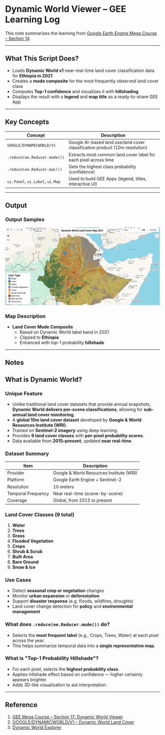 # Dynamic World Viewer – GEE Learning Log

This note summarizes the learning from [Google Earth Engine Mega Course – Section 14](https://www.udemy.com/course/google-earth-engine-gis-remote-sensing/learn/lecture/4266203).

---

## What This Script Does?

- Loads **Dynamic World v1** near-real-time land cover classification data for **Ethiopia in 2021**
- Creates a **mode composite** for the most frequently observed land cover class
- Computes **Top-1 confidence** and visualizes it with **hillshading**
- Displays the result with a **legend** and **map title** as a ready-to-share GEE App

---

## Key Concepts

| Concept               | Description                                                                 |
|-----------------------|-----------------------------------------------------------------------------|
| `GOOGLE/DYNAMICWORLD/V1` | Google AI-based land use/land cover classification product (10m resolution) |
| `.reduce(ee.Reducer.mode())` | Extracts most common land cover label for each pixel across time          |
| `.reduce(ee.Reducer.max())`  | Gets the highest class probability (confidence)                           |
| `ui.Panel`, `ui.Label`, `ui.Map` | Used to build GEE Apps (legend, titles, interactive UI)              |

---

## Output

### Output Samples

![map_dynamicworld_ethiopia](map_dynamicworld_mode_composite_2021_ethiopia.png)

### Map Description

- **Land Cover Mode Composite**
  - Based on Dynamic World label band in 2021
  - Clipped to **Ethiopia**
  - Enhanced with top-1 probability **hillshade**

---

## Notes

## What is Dynamic World?

### Unique Feature

- Unlike traditional land cover datasets that provide annual snapshots, **Dynamic World delivers per-scene classifications**, allowing for **sub-annual land cover monitoring**.
- A **global 10m land cover dataset** developed by **Google & World Resources Institute (WRI)**.
- Trained on **Sentinel-2 imagery** using deep learning.
- Provides **9 land cover classes** with **per-pixel probability scores**.
- Data available from **2015–present**, updated **near real-time**.

### Dataset Summary

| Item               | Description                                              |
|--------------------|----------------------------------------------------------|
| Provider           | Google & World Resources Institute (WRI)                 |
| Platform           | Google Earth Engine + Sentinel-2                         |
| Resolution         | 10 meters                                                |
| Temporal Frequency | Near real-time (scene-by-scene)                          |
| Coverage           | Global, from 2015 to present                             |

### Land Cover Classes (9 total)

1. **Water**
2. **Trees**
3. **Grass**
4. **Flooded Vegetation**
5. **Crops**
6. **Shrub & Scrub**
7. **Built Area**
8. **Bare Ground**
9. **Snow & Ice**

### Use Cases

- Detect **seasonal crop or vegetation** changes
- Monitor **urban expansion** or **deforestation**
- Support **disaster response** (e.g. floods, wildfires, droughts)
- Land cover change detection for **policy** and **environmental management**

### What does `.reduce(ee.Reducer.mode())` do?

- Selects the **most frequent label** (e.g., Crops, Trees, Water) at each pixel across the year.
- This helps summarize temporal data into a **single representative map**.

### What is "Top-1 Probability Hillshade"?

- For each pixel, selects the **highest probability class**.
- Applies hillshade effect based on confidence — higher certainty appears brighter.
- Adds 3D-like visualization to aid interpretation.

---

## Reference

1. [GEE Mega Course – Section 17: Dynamic World Viewer](https://www.udemy.com/course/google-earth-engine-gis-remote-sensing/learn/lecture/4266203)
2. [GOOGLE/DYNAMICWORLD/V1 – Dynamic World Land Cover](https://developers.google.com/earth-engine/datasets/catalog/GOOGLE_DYNAMICWORLD_V1)
3. [Dynamic World Explorer](https://dynamicworld.app)

